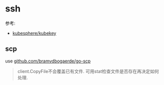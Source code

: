 # ssh
参考:
- [kubesphere/kubekey](https://github.com/kubesphere/kubekey)

## scp
use [github.com/bramvdbogaerde/go-scp](https://github.com/bramvdbogaerde/go-scp)

> client.CopyFile不会覆盖已有文件. 可用stat检查文件是否存在再决定如何处理.
